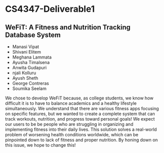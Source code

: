 # CS4347-Deliverable1
## WeFiT: A Fitness and Nutrition Tracking Database System

- Manasi Vipat
- Shivani Elitem
- Meghana Lammata
- Ayusha Timalsena
- Anwita Gudapuri
- njali Kolluru
- Ayush Sheth
- George Contreras
- Soumika Seelam

We chose to develop WeFiT because, as college students, we know how difficult it is to have to balance academics and a healthy lifestyle simultaneously. We understand that there are various fitness apps focusing on specific features, but we wanted to create a complete system that can track workouts, nutrition, and progress toward personal goals! We expect our users to be be people who are struggling in organizing and implementing fitness into their daily lives. This solution solves a real-world problem of worsening health conditions worldwide, which can be pinpointed down to lack of fitness and proper nutrition. By honing down on this issue, we hope to change this!

